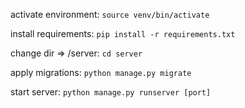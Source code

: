 activate environment: `source venv/bin/activate`

install requirements: `pip install -r requirements.txt`

change dir => /server: `cd server`

apply migrations: `python manage.py migrate`

start server: `python manage.py runserver [port]`
